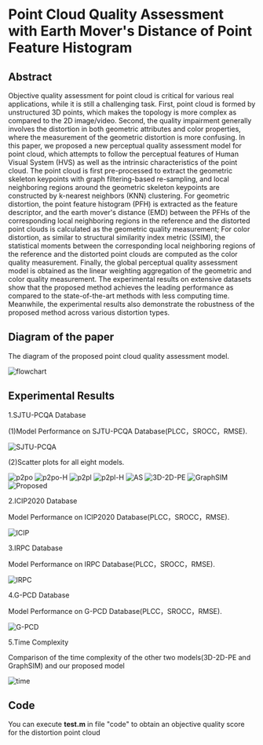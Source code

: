# Point Cloud Quality Assessment with Earth Mover's Distance of Point Feature Histogram

## Abstract

Objective quality assessment for point cloud is critical for various real applications, while it is still a challenging task. First, point cloud is formed by unstructured 3D points, which makes the topology is more complex as compared to the 2D image/video. Second, the quality impairment generally involves the distortion in both geometric attributes and color properties, where the measurement of the geometric distortion is more confusing. In this paper, we proposed a new perceptual quality assessment model for point cloud, which attempts to follow the perceptual features of Human Visual System (HVS) as well as the intrinsic characteristics of the point cloud. The point cloud is first pre-processed to extract the geometric skeleton keypoints with graph filtering-based re-sampling, and local neighboring regions around the geometric skeleton keypoints are constructed by k-nearest neighbors (KNN) clustering. For geometric distortion, the point feature histogram (PFH) is extracted as the feature descriptor, and the earth mover's distance (EMD) between the PFHs of the corresponding local neighboring regions in the reference and the distorted point clouds is calculated as the geometric quality measurement; For color distortion, as similar to structural similarity index metric (SSIM), the statistical moments between the corresponding local neighboring regions of the reference and the distorted point clouds are computed as the color quality measurement. Finally, the global perceptual quality assessment model is obtained as the linear weighting aggregation of the geometric and color quality measurement. The experimental results on extensive datasets show that the proposed method achieves the leading performance as compared to the state-of-the-art methods with less computing time. Meanwhile, the experimental results also demonstrate the robustness of the proposed method across various distortion types.

## Diagram of the paper

The diagram of the proposed point cloud quality assessment model.

![flowchart](image/flowchart.jpg)


## Experimental Results

1.SJTU-PCQA Database

(1)Model Performance on SJTU-PCQA Database(PLCC，SROCC，RMSE).

![SJTU-PCQA](image/SJTU-PCQA.png)


(2)Scatter plots for all eight models.

![p2po](image/p2po.jpg)
![p2po-H](image/p2po-H.jpg)
![p2pl](image/p2pl.jpg)
![p2pl-H](image/p2pl-H.jpg)
![AS](image/AS.jpg)
![3D-2D-PE](image/3D-2D-PE.jpg)
![GraphSIM](image/GraphSIM.jpg)
![Proposed](image/Proposed.jpg)

2.ICIP2020 Database

Model Performance on ICIP2020 Database(PLCC，SROCC，RMSE).

![ICIP](image/ICIP.png)

3.IRPC Database

Model Performance on IRPC Database(PLCC，SROCC，RMSE).

![IRPC](image/IRPC.png)

4.G-PCD Database

Model Performance on G-PCD Database(PLCC，SROCC，RMSE).

![G-PCD](image/G-PCD.png)

5.Time Complexity

Comparison of the time complexity of the other two models(3D-2D-PE and GraphSIM) and our proposed model

![time](image/time.png)

## Code

You can execute **test.m** in file "code" to obtain an objective quality score for the distortion point cloud

